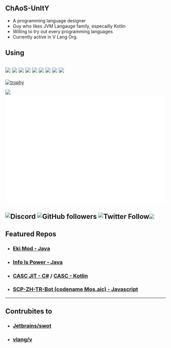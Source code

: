 ## ChAoS-UnItY 

* A programming language designer  
* Guy who likes JVM Langauge family, especailly Kotlin  
* Willing to try out every programming languages
* Currently active in V Lang Org.

## Using
<img src="https://upload.wikimedia.org/wikipedia/commons/thumb/0/06/Kotlin_Icon.svg/800px-Kotlin_Icon.svg.png" width="60px"> <img src="https://mpng.subpng.com/20180404/ebw/kisspng-java-programming-computer-programming-programming-coffee-jar-5ac598db779939.2171835915228991634899.jpg" width="60px"> <img src="https://upload.wikimedia.org/wikipedia/commons/thumb/d/d5/Rust_programming_language_black_logo.svg/216px-Rust_programming_language_black_logo.svg.png" width="60px"> <img src="https://upload.wikimedia.org/wikipedia/commons/thumb/4/4c/Typescript_logo_2020.svg/768px-Typescript_logo_2020.svg.png" width="60px"> <img src="https://upload.wikimedia.org/wikipedia/commons/thumb/9/99/Unofficial_JavaScript_logo_2.svg/768px-Unofficial_JavaScript_logo_2.svg.png" width="60px"> <img src="https://www.scala-lang.org/resources/img/frontpage/scala-spiral.png" height="60px"> <img src="https://e7.pngegg.com/pngimages/520/669/png-clipart-c-logo-c-programming-language-computer-icons-computer-programming-programming-miscellaneous-blue.png" width="60px"> <img src="https://raw.githubusercontent.com/vlang/v-logo/master/dist/v-logo.svg?sanitize=true" width="60px"> <a href="https://github.com/ChAoSUnItY/CASC-JVM" target="blank"><img src="https://avatars.githubusercontent.com/u/77796420?s=200&v=4" width="60px"></a>
------

[![trophy](https://github-profile-trophy.vercel.app/?username=ChAoSUnItY&theme=onedark)](https://github.com/ryo-ma/github-profile-trophy)

<img src="https://github-readme-stats.vercel.app/api?username=ChAoSUnItY&show_icons=true" width="50%"> ![Top Langs](https://github.com/ChAoSUnItY/github-stats/blob/master/generated/languages.svg)

![Discord](https://img.shields.io/discord/475654902610395146?color=black&label=My%20Discord%20Server&logo=discord&style=for-the-badge)  ![GitHub followers](https://img.shields.io/github/followers/ChAoSUnItY?color=black&logo=github&style=for-the-badge)  ![Twitter Follow](https://img.shields.io/twitter/follow/KyleLin921021?color=black&logo=twitter&style=for-the-badge)![](https://komarev.com/ghpvc/?username=ChAoSUnItY)
------
## Featured Repos
- ### [Eki Mod - Java](https://github.com/ChAoSUnItY/EkiMod)
- ### [Info Is Power - Java](https://github.com/ChAoSUnItY/InfoIsPower)
- ### [CASC JIT - C#](https://github.com/CASC-Lang/CASC) / [CASC - Kotlin](https://github.com/ChAoSUnItY/CASC-JVM)
- ### [SCP-ZH-TR-Bot (codename Mos.aic) - Javascript](https://github.com/SCP-ZH-TR-TECH/SCP-zh-tr-discord-bot)

------
## Contrubites to
- ### [Jetbrains/swot](https://github.com/JetBrains/swot)
- ### [vlang/v](https://github.com/vlang/v)
